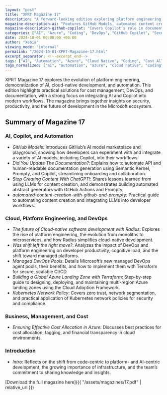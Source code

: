 ```yaml
---
layout: "post"
title: "XPRT Magazine 17"
description: "A forward-looking edition exploring platform engineering, AI democratization, cloud-native development, DevOps, automation, and cost management in the Microsoft ecosystem."
magazine-description-ai: "Features GitHub Models, automated content creation, and documentation generation with LLMs and Prompty. Explores practical AI integration, platform engineering, and security in modern development."
magazine-description-github-copilot: "Covers Copilot’s role in documentation automation, content creation, and developer productivity. Includes real-world examples of integrating Copilot and LLMs into CI/CD, API documentation, and abstract generation workflows."
categories: ["AI", "Azure", "Coding", "DevOps", "GitHub Copilot", "Security"]
date: 2024-10-01 00:00:00 +00:00
author: "Xebia"
viewing_mode: "internal"
permalink: "/2024-10-01-XPRT-Magazine-17.html"
excerpt_separator: <!--excerpt_end-->
tags: ["AI", "Automation", "Azure", "Cloud Native", "Coding", "Cost Allocation", "DevOps", "Documentation", "GitHub Copilot", "GitHub Models", "Kubernetes", "LLM", "Magazines", "Managed DevOps Pools", "Network Policy", "Platform Engineering", "Prompty", "Radius", "Security", "Terraform"]
tags_normalized: ["ai", "automation", "azure", "cloud native", "coding", "cost allocation", "devops", "documentation", "github copilot", "github models", "kubernetes", "llm", "magazines", "managed devops pools", "network policy", "platform engineering", "prompty", "radius", "security", "terraform"]
---
```


XPRT Magazine 17 explores the evolution of platform engineering, democratization of AI, cloud-native development, and automation. This edition highlights practical solutions for cost management, DevOps, and documentation, with a strong focus on integrating AI and Copilot into modern workflows. The magazine brings together insights on security, productivity, and the future of development in the Microsoft ecosystem.
<!--excerpt_end-->

## Summary of Magazine 17

### AI, Copilot, and Automation

- *GitHub Models*: Introduces GitHub’s AI model marketplace and playground, showing how developers can experiment with and integrate a variety of AI models, including Copilot, into their workflows.
- *Did You Update The Documentation?*: Explains how to automate API and human-readable documentation generation using Semantic Kernel, Prompty, and Copilot, streamlining onboarding and collaboration.
- *Stop Creating Content With ChatGPT!*: Shares lessons learned from using LLMs for content creation, and demonstrates building automated abstract generators with GitHub Actions and Prompty.
- *automated-content-creation-with-github-and-prompty*: Practical guide to automating content creation and integrating LLMs into developer workflows.

### Cloud, Platform Engineering, and DevOps

- *The future of Cloud-native software development with Radius*: Explores the rise of platform engineering, the evolution from monoliths to microservices, and how Radius simplifies cloud-native development.
- *Was shift left the right move?*: Analyzes the impact of DevOps and platform engineering on developer productivity, cognitive load, and the shift toward managed platforms.
- *Managed DevOps Pools*: Details Microsoft’s new managed DevOps agent pools, their benefits, and how to implement them with Terraform for secure, scalable CI/CD.
- *Building a Global Azure Landing Zone with Terraform*: Step-by-step guide to designing, deploying, and maintaining multi-region Azure landing zones using the Cloud Adoption Framework.
- *Kubernetes Network Policy*: Covers zero trust, network segmentation, and practical application of Kubernetes network policies for security and compliance.

### Business, Management, and Cost

- *Ensuring Effective Cost Allocation in Azure*: Discusses best practices for cost allocation, tagging, and financial transparency in cloud environments.

### Introduction

- *Intro*: Reflects on the shift from code-centric to platform- and AI-centric development, the growing importance of infrastructure, and the team’s commitment to sharing knowledge and insights.

[Download the full magazine here]({{ "/assets/magazines/17.pdf" | relative_url }})
